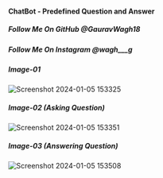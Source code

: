 #### ChatBot - Predefined Question and Answer

##### Follow Me On GitHub @GauravWagh18
##### Follow Me On Instagram @wagh___g





##### Image-01
![Screenshot 2024-01-05 153325](https://github.com/GauravWagh18/ChatBot-/assets/141141098/8763bfb1-11e7-4026-b79c-fb6df6ccb32d)

##### Image-02 (Asking Question)
![Screenshot 2024-01-05 153351](https://github.com/GauravWagh18/ChatBot-/assets/141141098/735ed736-d462-419c-939b-ed13515df657)

##### Image-03 (Answering Question)
![Screenshot 2024-01-05 153508](https://github.com/GauravWagh18/ChatBot-/assets/141141098/ed954a7e-138e-4bfd-84b5-4ec68681b7e6)
 
 
